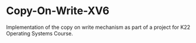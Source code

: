 # Copy-On-Write-XV6
Implementation of the copy on write mechanism as part of a project for K22 Operating Systems Course.
